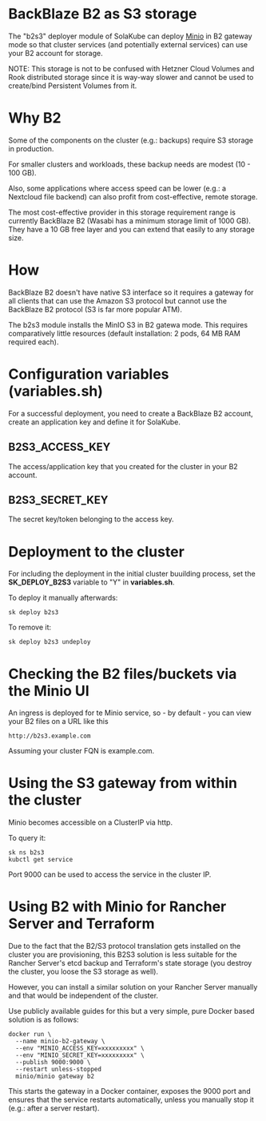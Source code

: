 # BackBlaze B2 as S3 storage

The "b2s3" deployer module of SolaKube can deploy [Minio](https://min.io) in B2 gateway mode so that cluster services (and potentially external services) can use your B2 account for storage.

NOTE: This storage is not to be confused with Hetzner Cloud Volumes and Rook distributed storage since it is way-way slower and cannot be used to create/bind Persistent Volumes from it.  

# Why B2 

Some of the components on the cluster (e.g.: backups) require S3 storage in production.

For smaller clusters and workloads, these backup needs are modest (10 - 100 GB).

Also, some applications where access speed can be lower (e.g.: a Nextcloud file backend) can also profit from cost-effective, remote storage.

The most cost-effective provider in this storage requirement range is currently BackBlaze B2 (Wasabi has a minimum storage limit of 1000 GB). They have a 10 GB free layer and you can extend that easily to any storage size.

# How 

BackBlaze B2 doesn't have native S3 interface so it requires a gateway for all clients that can use the Amazon S3 protocol but cannot use the BackBlaze B2 protocol (S3 is far more popular ATM).

The b2s3 module installs the MinIO S3 in B2 gatewa mode. This requires comparatively little resources (default installation: 2 pods, 64 MB RAM required each).
   
# Configuration variables (variables.sh)

For a successful deployment, you need to create a BackBlaze B2 account, create an application key and define it for SolaKube.
 
## B2S3_ACCESS_KEY

The access/application key that you created for the cluster in your B2 account. 

## B2S3_SECRET_KEY

The secret key/token belonging to the access key. 

# Deployment to the cluster

For including the deployment in the initial cluster buuilding process, set the **SK_DEPLOY_B2S3** variable to "Y" in **variables.sh**.

To deploy it manually afterwards:

~~~
sk deploy b2s3
~~~

To remove it:

~~~
sk deploy b2s3 undeploy
~~~


# Checking the B2 files/buckets via the Minio UI

An ingress is deployed for te Minio service, so - by default - you can view your B2 files on a URL like this

~~~
http://b2s3.example.com
~~~

Assuming your cluster FQN is example.com.

# Using the S3 gateway from within the cluster

Minio becomes accessible on a ClusterIP via http.

To query it:
~~~
sk ns b2s3
kubctl get service
~~~

Port 9000 can be used to access the service in the cluster IP. 

# Using B2 with Minio for Rancher Server and Terraform

Due to the fact that the B2/S3 protocol translation gets installed on the cluster you are provisioning, this B2S3 solution is less suitable for the Rancher Server's etcd backup and Terraform's state storage (you destroy the cluster, you loose the S3 storage as well).

However, you can install a similar solution on your Rancher Server manually and that would be independent of the cluster.

Use publicly available guides for this but a very simple, pure Docker based solution is as follows:

~~~
docker run \
  --name minio-b2-gateway \
  --env "MINIO_ACCESS_KEY=xxxxxxxxx" \
  --env "MINIO_SECRET_KEY=xxxxxxxxx" \
  --publish 9000:9000 \
  --restart unless-stopped
  minio/minio gateway b2
~~~ 

This starts the gateway in a Docker container, exposes the 9000 port and ensures that the service restarts automatically, unless you manually stop it (e.g.: after a server restart).

